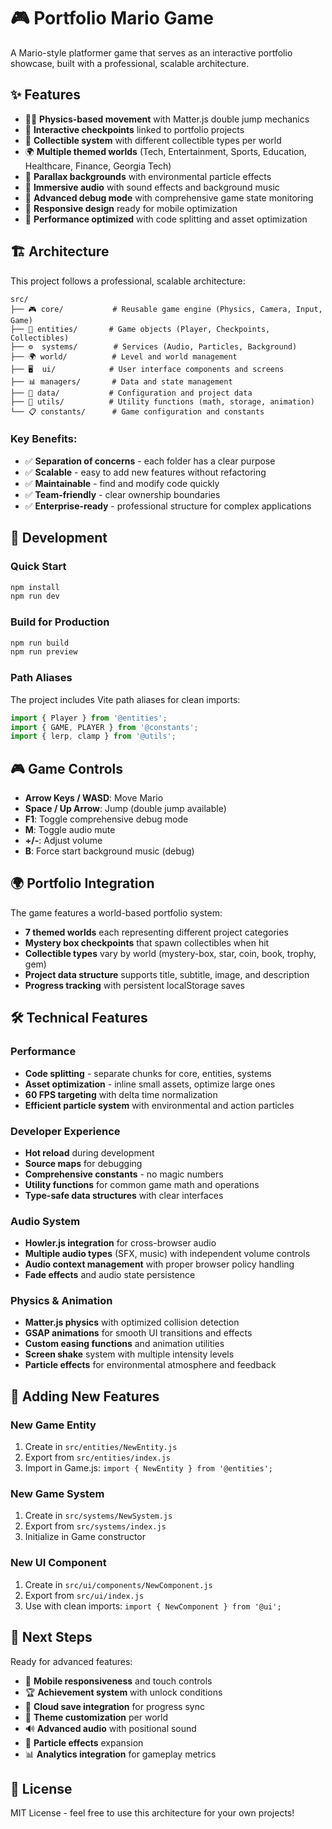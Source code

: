 # 🎮 Portfolio Mario Game

A Mario-style platformer game that serves as an interactive portfolio showcase, built with a professional, scalable architecture.

## ✨ Features
- 🏃‍♂️ **Physics-based movement** with Matter.js double jump mechanics
- 🎯 **Interactive checkpoints** linked to portfolio projects  
- 💎 **Collectible system** with different collectible types per world
- 🌍 **Multiple themed worlds** (Tech, Entertainment, Sports, Education, Healthcare, Finance, Georgia Tech)
- 🎨 **Parallax backgrounds** with environmental particle effects
- 🎵 **Immersive audio** with sound effects and background music
- 🐛 **Advanced debug mode** with comprehensive game state monitoring
- 📱 **Responsive design** ready for mobile optimization
- 🚀 **Performance optimized** with code splitting and asset optimization

## 🏗️ Architecture

This project follows a professional, scalable architecture:

```
src/
├── 🎮 core/           # Reusable game engine (Physics, Camera, Input, Game)
├── 🎯 entities/       # Game objects (Player, Checkpoints, Collectibles)
├── ⚙️  systems/        # Services (Audio, Particles, Background)
├── 🌍 world/          # Level and world management
├── 🖥️  ui/            # User interface components and screens
├── 📊 managers/       # Data and state management
├── 📂 data/           # Configuration and project data
├── 🔧 utils/          # Utility functions (math, storage, animation)
└── 📋 constants/      # Game configuration and constants
```

### Key Benefits:
- ✅ **Separation of concerns** - each folder has a clear purpose
- ✅ **Scalable** - easy to add new features without refactoring
- ✅ **Maintainable** - find and modify code quickly
- ✅ **Team-friendly** - clear ownership boundaries
- ✅ **Enterprise-ready** - professional structure for complex applications

## 🚀 Development

### Quick Start
```bash
npm install
npm run dev
```

### Build for Production
```bash
npm run build
npm run preview
```

### Path Aliases
The project includes Vite path aliases for clean imports:
```javascript
import { Player } from '@entities';
import { GAME, PLAYER } from '@constants';
import { lerp, clamp } from '@utils';
```

## 🎮 Game Controls
- **Arrow Keys / WASD**: Move Mario
- **Space / Up Arrow**: Jump (double jump available)
- **F1**: Toggle comprehensive debug mode
- **M**: Toggle audio mute
- **+/-**: Adjust volume
- **B**: Force start background music (debug)

## 🌍 Portfolio Integration

The game features a world-based portfolio system:
- **7 themed worlds** each representing different project categories
- **Mystery box checkpoints** that spawn collectibles when hit
- **Collectible types** vary by world (mystery-box, star, coin, book, trophy, gem)
- **Project data structure** supports title, subtitle, image, and description
- **Progress tracking** with persistent localStorage saves

## 🛠️ Technical Features

### Performance
- **Code splitting** - separate chunks for core, entities, systems
- **Asset optimization** - inline small assets, optimize large ones
- **60 FPS targeting** with delta time normalization
- **Efficient particle system** with environmental and action particles

### Developer Experience
- **Hot reload** during development
- **Source maps** for debugging
- **Comprehensive constants** - no magic numbers
- **Utility functions** for common game math and operations
- **Type-safe data structures** with clear interfaces

### Audio System
- **Howler.js integration** for cross-browser audio
- **Multiple audio types** (SFX, music) with independent volume controls
- **Audio context management** with proper browser policy handling
- **Fade effects** and audio state persistence

### Physics & Animation
- **Matter.js physics** with optimized collision detection
- **GSAP animations** for smooth UI transitions and effects
- **Custom easing functions** and animation utilities
- **Screen shake** system with multiple intensity levels
- **Particle effects** for environmental atmosphere and feedback

## 📝 Adding New Features

### New Game Entity
1. Create in `src/entities/NewEntity.js`
2. Export from `src/entities/index.js`
3. Import in Game.js: `import { NewEntity } from '@entities';`

### New Game System
1. Create in `src/systems/NewSystem.js`
2. Export from `src/systems/index.js`
3. Initialize in Game constructor

### New UI Component
1. Create in `src/ui/components/NewComponent.js`
2. Export from `src/ui/index.js`
3. Use with clean imports: `import { NewComponent } from '@ui';`

## 🎯 Next Steps

Ready for advanced features:
- 📱 **Mobile responsiveness** and touch controls
- 🏆 **Achievement system** with unlock conditions
- 💾 **Cloud save integration** for progress sync
- 🎨 **Theme customization** per world
- 🔊 **Advanced audio** with positional sound
- 🌟 **Particle effects** expansion
- 📊 **Analytics integration** for gameplay metrics

## 📜 License

MIT License - feel free to use this architecture for your own projects!
